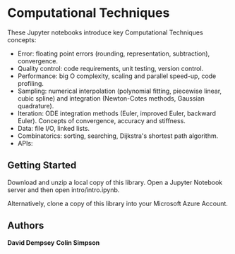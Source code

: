 # Computational Techniques

These Jupyter notebooks introduce key Computational Techniques concepts:
- Error: floating point errors (rounding, representation, subtraction), convergence.
- Quality control: code requirements, unit testing, version control.
- Performance: big O complexity, scaling and parallel speed-up, code profiling.
- Sampling: numerical interpolation (polynomial fitting, piecewise linear, cubic spline) and integration (Newton-Cotes methods, Gaussian quadrature).
- Iteration: ODE integration methods (Euler, improved Euler, backward Euler). Concepts of convergence, accuracy and stiffness.
- Data: file I/O, linked lists.
- Combinatorics: sorting, searching, Dijkstra's shortest path algorithm.
- APIs: 

## Getting Started

Download and unzip a local copy of this library. Open a Jupyter Notebook server and then open intro/intro.ipynb.

Alternatively, clone a copy of this library into your Microsoft Azure Account.

## Authors

**David Dempsey**
**Colin Simpson**
